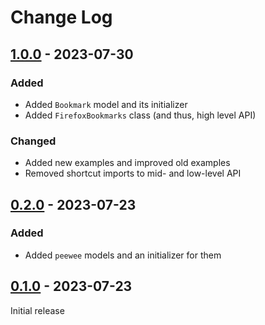 # Change Log

## [1.0.0](https://github.com/BURG3R5/firefox-bookmarks/releases/tag/1.0.0) - 2023-07-30

### Added

- Added `Bookmark` model and its initializer
- Added `FirefoxBookmarks` class (and thus, high level API)

### Changed

- Added new examples and improved old examples
- Removed shortcut imports to mid- and low-level API

## [0.2.0](https://github.com/BURG3R5/firefox-bookmarks/releases/tag/0.2.0) - 2023-07-23

### Added

- Added `peewee` models and an initializer for them

## [0.1.0](https://github.com/BURG3R5/firefox-bookmarks/releases/tag/0.1.0) - 2023-07-23

Initial release
